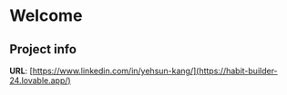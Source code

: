 # Welcome 

## Project info

**URL**: [https://www.linkedin.com/in/yehsun-kang/](https://habit-builder-24.lovable.app/)
